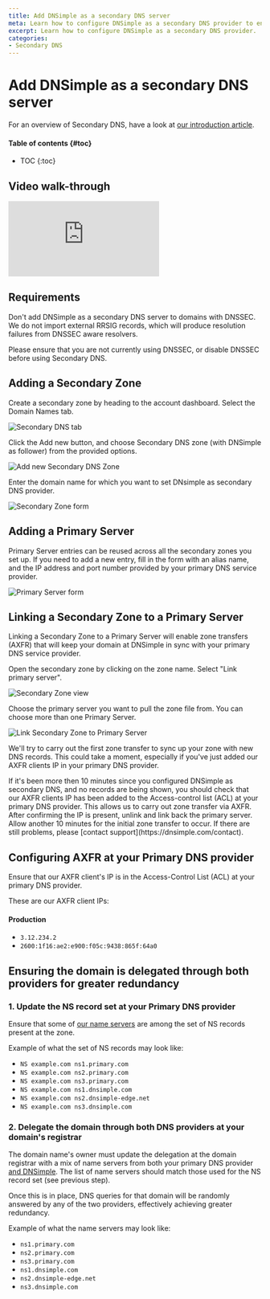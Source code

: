 ```yaml
---
title: Add DNSimple as a secondary DNS server
meta: Learn how to configure DNSimple as a secondary DNS provider to enhance your domain's reliability and performance with our easy step-by-step guide.
excerpt: Learn how to configure DNSimple as a secondary DNS provider.
categories:
- Secondary DNS
---
```


# Add DNSimple as a secondary DNS server

For an overview of Secondary DNS, have a look at [our introduction article](/articles/secondary-dns/).

#### Table of contents {#toc}

* TOC
{:toc}

## Video walk-through

<div class="mb4 aspect-ratio aspect-ratio--16x9 z-0">
  <iframe src="https://www.youtube.com/embed/NPlkDqLL2Vo" class="aspect-ratio--object" frameborder="0" allow="accelerometer; autoplay; clipboard-write; encrypted-media; gyroscope; picture-in-picture" allowfullscreen></iframe>
</div>


## Requirements

<warning>
  Don't add DNSimple as a secondary DNS server to domains with DNSSEC. We do not import external RRSIG records, which will produce resolution failures from DNSSEC aware resolvers.

  Please ensure that you are not currently using DNSSEC, or disable DNSSEC before using Secondary DNS.
</warning>


## Adding a Secondary Zone

Create a secondary zone by heading to the account dashboard. Select the <label>Domain Names</label> tab.

![Secondary DNS tab](/files/domain-names-tab.png)

Click the <label>Add new</label> button, and choose <label>Secondary DNS zone (with DNSimple as follower)</label> from the provided options.

![Add new Secondary DNS Zone](/files/add-new-button-secondary-dns-with-dnsimple-as-follower.png)

Enter the domain name for which you want to set DNsimple as secondary DNS provider.

![Secondary Zone form](/files/secondary-zone-form.png)

## Adding a Primary Server

Primary Server entries can be reused across all the secondary zones you set up. If you need to add a new entry, fill in the form with an alias name, and the IP address and port number provided by your primary DNS service provider.

![Primary Server form](/files/primary-server-form.png)

## Linking a Secondary Zone to a Primary Server

Linking a Secondary Zone to a Primary Server will enable zone transfers (AXFR) that will keep your domain at DNSimple in sync with your primary DNS service provider.

Open the secondary zone by clicking on the zone name. Select "Link primary server".

![Secondary Zone view](/files/secondary-zone-view.png)

Choose the primary server you want to pull the zone file from. You can choose more than one Primary Server.

![Link Secondary Zone to Primary Server](/files/link-secondary-zone-to-primary.png)

We'll try to carry out the first zone transfer to sync up your zone with new DNS records. This could take a moment, especially if you've just added our AXFR clients IP in your primary DNS provider.

<info>
If it's been more then 10 minutes since you configured DNSimple as secondary DNS, and no records are being shown, you should check that our AXFR clients IP has been added to the Access-control list (ACL) at your primary DNS provider. This allows us to carry out zone transfer via AXFR. After confirming the IP is present, unlink and link back the primary server. Allow another 10 minutes for the initial zone transfer to occur. If there are still problems, please [contact support](https://dnsimple.com/contact).
</info>

## Configuring AXFR at your Primary DNS provider

Ensure that our AXFR client's IP is in the Access-Control List (ACL) at your primary DNS provider.

These are our AXFR client IPs:

#### Production

- `3.12.234.2`
- `2600:1f16:ae2:e900:f05c:9438:865f:64a0`

## Ensuring the domain is delegated through both providers for greater redundancy

### 1. Update the NS record set at your Primary DNS provider

Ensure that some of [our name servers](/articles/dnsimple-nameservers/) are among the set of NS records present at the zone.

Example of what the set of NS records may look like:

- `NS example.com ns1.primary.com`
- `NS example.com ns2.primary.com`
- `NS example.com ns3.primary.com`
- `NS example.com ns1.dnsimple.com`
- `NS example.com ns2.dnsimple-edge.net`
- `NS example.com ns3.dnsimple.com`

### 2. Delegate the domain through both DNS providers at your domain's registrar

The domain name's owner must update the delegation at the domain registrar with a mix of name servers from both your primary DNS provider [and DNSimple](/articles/dnsimple-nameservers/). The list of name servers should match those used for the NS record set (see previous step).

Once this is in place, DNS queries for that domain will be randomly answered by any of the two providers, effectively achieving greater redundancy.

Example of what the name servers may look like:
- `ns1.primary.com`
- `ns2.primary.com`
- `ns3.primary.com`
- `ns1.dnsimple.com`
- `ns2.dnsimple-edge.net`
- `ns3.dnsimple.com`


